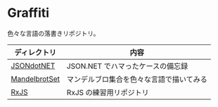 # Graffiti
色々な言語の落書きリポジトリ。

ディレクトリ | 内容
--- | ---
[JSONdotNET](./JSONdotNET) | JSON.NET でハマったケースの備忘録
[MandelbrotSet](./MandelbrotSet) | マンデルブロ集合を色々な言語で描いてみる
[RxJS](./RxJS) | RxJS の練習用リポジトリ
